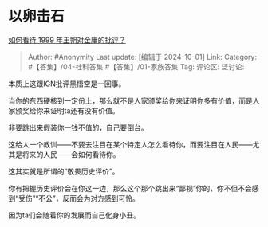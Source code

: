 # 以卵击石
[如何看待 1999 年王朔对金庸的批评？](https://www.zhihu.com/question/21381800/answer/3929846431)

> Author: #Anonymity
> Last update: [编辑于 2024-10-01]
> Link:
> Category: #【答集】/04-社科答集 #【答集】/01-家族答集 
> Tag: 
> 评论区:
> 泛讨论:

本质上这跟IGN批评黑悟空是一回事。

当你的东西硬核到一定份上，那么就不是人家颁奖给你来证明你多有价值，而是人家颁奖给你来证明ta还有没有价值。

非要跳出来假装你一钱不值的，自己要倒台。

这给人一个教训——不要去注目在某个特定人怎么看待你，而要注目在人民——尤其是将来的人民——会如何看待你。

这其实就是所谓的“敬畏历史评价”。

你有把握历史评价会在你这一边，那么这个那个跳出来“鄙视”你的，你不但不会感到“受伤”“不公”，反而会为对方感到可怜。

因为ta们会随着你的发展而自己化身小丑。